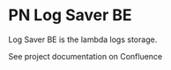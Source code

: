 # PN Log Saver BE

Log Saver BE is the lambda logs storage.

See project documentation on Confluence


